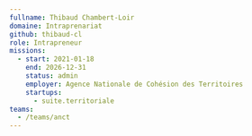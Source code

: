 ```yaml
---
fullname: Thibaud Chambert-Loir
domaine: Intraprenariat
github: thibaud-cl
role: Intrapreneur
missions:
  - start: 2021-01-18
    end: 2026-12-31
    status: admin
    employer: Agence Nationale de Cohésion des Territoires
    startups:
      - suite.territoriale
teams:
  - /teams/anct
---
```

